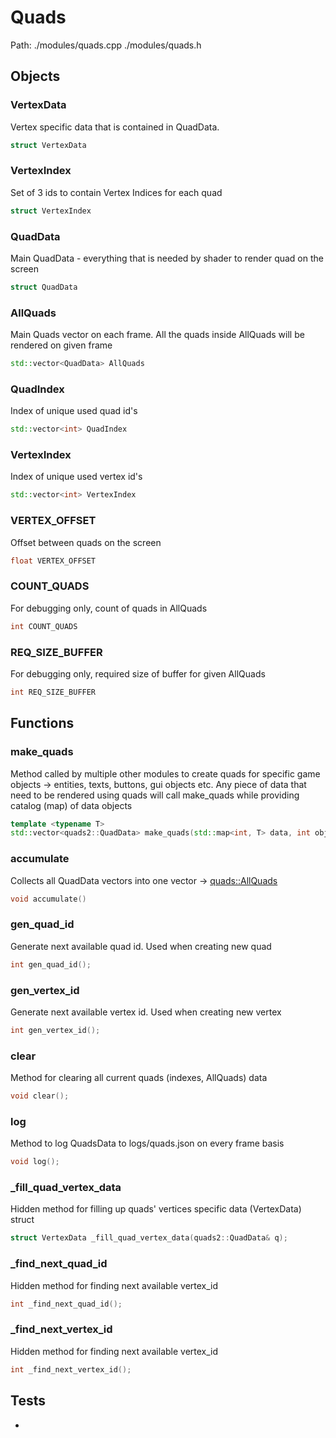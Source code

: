 # Quads
Path: ./modules/quads.cpp   ./modules/quads.h

## Objects

### VertexData
Vertex specific data that is contained in QuadData. 
```c++
struct VertexData
```

### VertexIndex
Set of 3 ids to contain Vertex Indices for each quad
```c++
struct VertexIndex
```

### QuadData
Main QuadData - everything that is needed by shader to render quad on the screen
```c++
struct QuadData
```

### AllQuads
Main Quads vector on each frame. All the quads inside AllQuads will be rendered on given frame

```c++
std::vector<QuadData> AllQuads
```

### QuadIndex
Index of unique used quad id's
```c++
std::vector<int> QuadIndex
```

### VertexIndex
Index of unique used vertex id's
```c++
std::vector<int> VertexIndex
```

### VERTEX_OFFSET
Offset between quads on the screen
```c++
float VERTEX_OFFSET
```

### COUNT_QUADS
For debugging only, count of quads in AllQuads
```c++
int COUNT_QUADS
```


### REQ_SIZE_BUFFER
For debugging only, required size of buffer for given AllQuads
```c++
int REQ_SIZE_BUFFER
```

## Functions

### make_quads
Method called by multiple other modules to create quads for specific game objects ->
entities, texts, buttons, gui objects etc. Any piece of data that need to be rendered using quads will call make_quads while providing catalog (map) of data objects

```c++
template <typename T>
std::vector<quads2::QuadData> make_quads(std::map<int, T> data, int object_type_id)
```

### accumulate
Collects all QuadData vectors into one vector -> [quads::AllQuads](quads.md#AllQuads)
```c++
void accumulate()
```

### gen_quad_id
Generate next available quad id. Used when creating new quad
```c++
int gen_quad_id();
```

### gen_vertex_id
Generate next available vertex id. Used when creating new vertex

```c++
int gen_vertex_id();
```

### clear
Method for clearing all current quads (indexes, AllQuads) data
```c++
void clear();
```

### log
Method to log QuadsData to logs/quads.json on every frame basis
```c++
void log();
```

### _fill_quad_vertex_data
Hidden method for filling up quads' vertices  specific data (VertexData) struct
```c++
struct VertexData _fill_quad_vertex_data(quads2::QuadData& q);
```

### _find_next_quad_id
Hidden method for finding next available vertex_id
```c++
int _find_next_quad_id();
```

### _find_next_vertex_id
Hidden method for finding next available vertex_id
```c++
int _find_next_vertex_id();
```


## Tests
-
